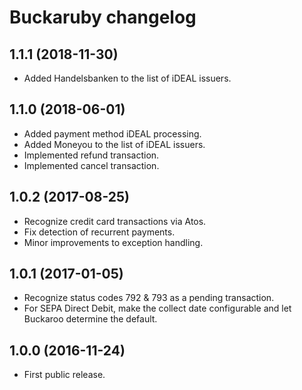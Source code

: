 # Buckaruby changelog

## 1.1.1 (2018-11-30)
- Added Handelsbanken to the list of iDEAL issuers.

## 1.1.0 (2018-06-01)
- Added payment method iDEAL processing.
- Added Moneyou to the list of iDEAL issuers.
- Implemented refund transaction.
- Implemented cancel transaction.

## 1.0.2 (2017-08-25)

- Recognize credit card transactions via Atos.
- Fix detection of recurrent payments.
- Minor improvements to exception handling.

## 1.0.1 (2017-01-05)

- Recognize status codes 792 & 793 as a pending transaction.
- For SEPA Direct Debit, make the collect date configurable and let Buckaroo determine the default.

## 1.0.0 (2016-11-24)

- First public release.
